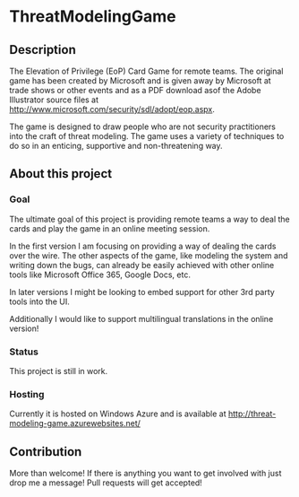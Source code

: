 # ThreatModelingGame

## Description
The Elevation of Privilege (EoP) Card Game for remote teams.
The original game has been created by Microsoft and is given away by Microsoft at trade shows or other events and as a PDF download asof the Adobe Illustrator source files at http://www.microsoft.com/security/sdl/adopt/eop.aspx.

The game is designed to draw people who are not security practitioners into the craft of threat modeling. The game uses a variety of techniques to do so in an enticing, supportive and non-threatening way.

## About this project

### Goal
The ultimate goal of this project is providing remote teams a way to deal the cards and play the game in an online meeting session.

In the first version I am focusing on providing a way of dealing the cards over the wire. The other aspects of the game, like modeling the system and writing down the bugs, can already be easily achieved with other online tools like Microsoft Office 365, Google Docs, etc.

In later versions I might be looking to embed support for other 3rd party tools into the UI.

Additionally I would like to support multilingual translations in the online version!

### Status
This project is still in work.

### Hosting
Currently it is hosted on Windows Azure and is available at http://threat-modeling-game.azurewebsites.net/

## Contribution

More than welcome! If there is anything you want to get involved with just drop me a message! Pull requests will get accepted!
